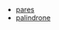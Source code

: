 * [pares](https://gist.github.com/anonymous/4315ec442dfee3d755f38f5b5c5da1c4)
* [palindrone](https://gist.github.com/anonymous/7b1eb41ebee6bcb928fb282466f9526c)
